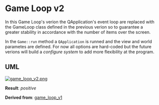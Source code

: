 # Game Loop v2
In this Game Loop's verion the QApplication's event loop are replaced with the GameLoop class defined in the
previous verion so to guarantee a greater stability in accordance with the number of items over the screen.

In the `Game::run` method a `QApplication` is runned and the view and world parametes are defined. For now
all options are hard-coded but the future verions will build a *configure system* to add more flexibility at
the program.

## UML
[![game_loop_v2.png](https://s5.postimg.org/l2zzu6u1z/game_loop_v2.png)](https://postimg.org/image/ecjikr6w3/)

**Result**: *positive*

**Derived from**: [game_loop_v1](https://github.com/korut94/MakeQtGame/tree/game_loop_v1)

